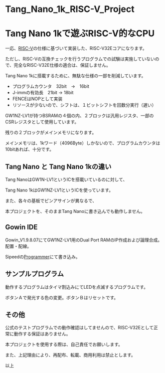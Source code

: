 # Tang_Nano_1k_RISC-V_Project


Tang Nano 1kで遊ぶRISC-V的なCPU
======================================

一応、[RISC-V](http://riscv.org/)の仕様に基づいて実装した、RISC-V32Eコアになります。

ただし、RISC-Vの互換チェックを行うプログラムでの試験は実施していないので、完全なRISC-V32E仕様の適合は、保証しません。

Tang Nano 1kに搭載するために、無駄な仕様の一部を削減しています。
- プログラムカウンタ　32bit　→　16bit
- J-immの有効長　21bit → 18bit
- FENCEはNOPとして実装
- リソースが少ないので、シフトは、１ビットシフトを回数分実行（遅い）

GW1NZ-LV1が持つBSRAMの４個の内、２ブロックは汎用レジスタ、一部のCSRレジスタとして使用しています。

残りの２ブロックがメインメモリになります。

メインメモリは、1kワード（4096Byte）しかないので、プログラムカウンタは10bitあれば、十分です。



Tang Nano と Tang Nano 1kの違い
------------------------
Tang NanoはGW1N-LV1というICを搭載いているのに対して、

Tang Nano 1kはGW1NZ-LV1というICを使っています。

また、各々の基板でピンアサインが異なるで、

本プロジェクトを、そのままTang Nanoに書き込んでも動作しません。



Gowin IDE
------------------------
Gowin_V1.9.8.07にてGW1NZ-LV1用のDual Port RAMのIP作成および論理合成。配置・配線。

Sipeedの[Programmer](https://dl.sipeed.com/shareURL/TANG/programmer)にて書き込み。



サンプルプログラム
------------------------
動作するプログラムはタイマ割込みにてLEDを点滅するプログラムです。

ボタンＡで発光する色の変更。ボタンＢはリセットです。



その他
------------------------
公式のテストプログラムでの動作確認はしてませんので、RISC-V32Eとして正常に動作する保証はありません。

本プロジェクトを使用する際は、自己責任でお願いします。

また、上記理由により、再配布、転載、商用利用は禁止とします。



以上
